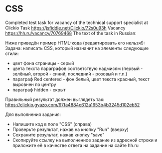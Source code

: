 # CSS
Completed test task for vacancy of the technical support specialist at Clickio
Task https://jsfiddle.net/Clickio/72s0u93h
Vacancy https://hh.ru/vacancy/70769468
The text of the task in Russian:

Ниже приведён пример HTML-кода (редактировать его нельзя!):
Задача: написать CSS, который назначит на элементы следующие стили:
- цвет фона страницы - серый
- цвета текста параграфов соответствую надмисям (первый - зелёный, второй - синий, последний - розовый и т.п.)
- параграф Red centered - фон белый, цвет текста красный, текст выровнен по центру
- параграф hidden - скрыт

Правильный результат должен выглядеть так: https://clickio.gyazo.com/97fa4884c612a1653b4b3245d102eb52

Для выполнения задания:
- Напишите код в поле "CSS" (справа)
- Проверьте результат, нажав на кнопку "Run" (вверху)
- Cохраните результат, нажав кнопку "save"
- Cкопируйте ссылку на выполненное задание из адресной строки и приложите её в качестве ответа на задание на сайте hh.ru


